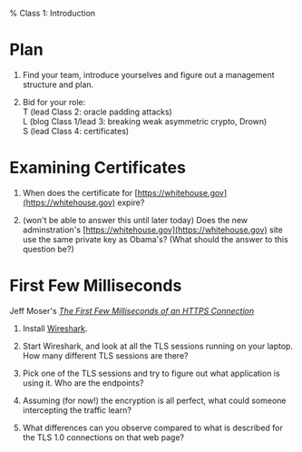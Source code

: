 % Class 1: Introduction

# Plan

1. Find your team, introduce yourselves and figure out a management structure and plan.

2. Bid for your role:  
   T (lead Class 2: oracle padding attacks)  
   L (blog Class 1/lead 3: breaking weak asymmetric crypto, Drown)  
   S (lead Class 4: certificates)  


# Examining Certificates

1. When does the certificate for [https://whitehouse.gov](https://whitehouse.gov) expire?

2. (won't be able to answer this until later today) Does the new adminstration's [https://whitehouse.gov](https://whitehouse.gov) site use the same private key as Obama's?  (What should the answer to this question be?)


# First Few Milliseconds

Jeff Moser's [_The First Few Milliseconds of an HTTPS Connection_](http://www.moserware.com/2009/06/first-few-milliseconds-of-https.html)

1. Install [Wireshark](https://www.wireshark.org/download.html).

2. Start Wireshark, and look at all the TLS sessions running on your
laptop.  How many different TLS sessions are there? 

3. Pick one of the TLS sessions and try to figure out what application
is using it.  Who are the endpoints?

4. Assuming (for now!) the encryption is all perfect, what could
someone intercepting the traffic learn?

5. What differences can you observe compared to what is described for the TLS 1.0 connections on that web page?



